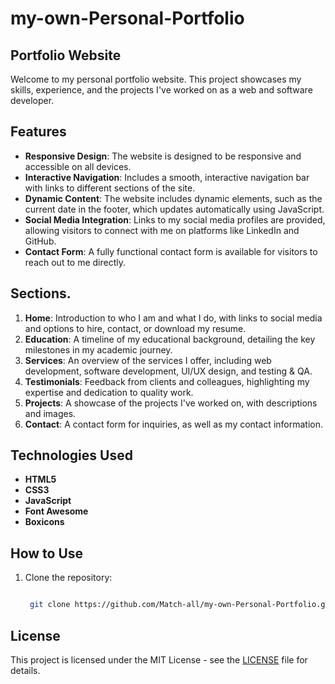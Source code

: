 # my-own-Personal-Portfolio
## Portfolio Website

Welcome to my personal portfolio website. This project showcases my skills, experience, and the projects I've worked on as a web and software developer.

## Features

- **Responsive Design**: The website is designed to be responsive and accessible on all devices.
- **Interactive Navigation**: Includes a smooth, interactive navigation bar with links to different sections of the site.
- **Dynamic Content**: The website includes dynamic elements, such as the current date in the footer, which updates automatically using JavaScript.
- **Social Media Integration**: Links to my social media profiles are provided, allowing visitors to connect with me on platforms like LinkedIn and GitHub.
- **Contact Form**: A fully functional contact form is available for visitors to reach out to me directly.

## Sections.

1. **Home**: Introduction to who I am and what I do, with links to social media and options to hire, contact, or download my resume.
2. **Education**: A timeline of my educational background, detailing the key milestones in my academic journey.
3. **Services**: An overview of the services I offer, including web development, software development, UI/UX design, and testing & QA.
4. **Testimonials**: Feedback from clients and colleagues, highlighting my expertise and dedication to quality work.
5. **Projects**: A showcase of the projects I've worked on, with descriptions and images.
6. **Contact**: A contact form for inquiries, as well as my contact information.

## Technologies Used

- **HTML5**
- **CSS3**
- **JavaScript**
- **Font Awesome**
- **Boxicons**

## How to Use

1. Clone the repository:
   ```bash

    git clone https://github.com/Match-all/my-own-Personal-Portfolio.git

    ```
    
## License

This project is licensed under the MIT License - see the [LICENSE](LICENSE) file for details.
